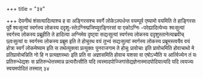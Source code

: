 +++
title = "३४"

+++
देयनीथं शंसत्यादित्याश्च ह वा अङ्गिरसश्च स्वर्गे लोकेऽस्पर्धन्त
वयम्पूर्व एष्यामो वयमिति ते हाङ्गिरसः पूर्वे
श्वःसुत्यां स्वर्गस्य लोकस्य
ददृशु-स्तेऽग्निम्प्रजिघ्युरङ्गिरसां
वा एकोऽग्निः -परेह्यादित्येभ्यः श्वःसुत्यां स्वर्गस्य लोकस्य
प्रब्रूहीति ते हादित्या अग्निमेव दृष्ट्वा
सद्यःसुत्यां स्वर्गस्य लोकस्य
ददृशुस्तानेत्याब्रवीच्
छ्वःसुत्यां वः स्वर्गस्य लोकस्य प्रब्रूम इति ते होचुरथ
वयं तुभ्यं सद्यःसुत्यां स्वर्गस्य लोकस्य प्रब्रूमस्त्वयैव वयं होत्रा
स्वर्गं लोकमेष्याम इति स तथेत्युक्त्वा प्रत्युक्तः पुनराजगाम ते होचुः
प्रावोचाः इति प्रावोचमिति होवाचाथो मे प्रतिप्रावोचन्निति नो हि न
प्रत्यज्ञास्थाः इति प्रति वा अज्ञासमिति होवाच यशसा वा एषोऽभ्यैति य
आर्त्विज्येन तं यः प्रतिरुन्धेद्यशः स प्रतिरुन्धेत्तस्मान्न
प्रत्यरौत्सीति यदि त्वस्मादपोज्जिगांसेद्यज्ञेनास्मादपोदियात्यदि यदि त्वयज्यः स्वयमपोदितं तस्मात् ३४




 

